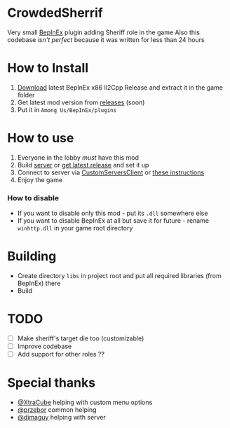 ﻿# CrowdedSherrif

Very small [BepInEx](https://github.com/BepInEx/BepInEx/) plugin adding Sheriff role in the game
Also this codebase *isn't perfect* because it was written for less than 24 hours

# How to Install
1. [Download](https://builds.bepis.io/projects/bepinex_be) latest BepInEx x86 Il2Cpp Release and extract it in the game folder
2. Get latest mod version from [releases]() (soon)
3. Put it in `Among Us/BepInEx/plugins`

# How to use
1. Everyone in the lobby *must* have this mod
2. Build [server](https://github.com/Galster2010/Impostor/) or [get latest release](https://github.com/Galster2010/Impostor/releases/latest) and set it up
3. Connect to server via [CustomServersClient](https://github.com/andruzzzhka/CustomServersClient/) or [these instructions](https://impostor.github.io/Impostor/)
4. Enjoy the game

### How to disable
- If you want to disable only this mod - put its `.dll` somewhere else
- If you want to disable BepInEx at all but save it for future - rename `winhttp.dll` in your game root directory

# Building
- Create directory `libs` in project root and put all required libraries (from BepInEx) there
- Build

# TODO
 - [ ] Make sheriff's target die too (customizable)
 - [ ] Improve codebase
 - [ ] Add support for other roles ??

# Special thanks
- [@XtraCube](https://github.com/XtraCube) helping with custom menu options
- [@przebor](https://github.com/przebor) common helping
- [@dimaguy](https://github.com/dimaguy) helping with server